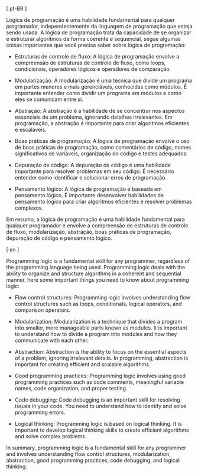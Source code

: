[ pt-BR ]

Lógica de programação é uma habilidade fundamental para qualquer programador, independentemente da linguagem de programação que esteja sendo usada. A lógica de programação trata da capacidade de se organizar e estruturar algoritmos de forma coerente e sequencial, segue algumas coisas importantes que você precisa saber sobre lógica de programação:

* Estruturas de controle de fluxo: A lógica de programação envolve a compreensão de estruturas de controle de fluxo, como loops, condicionais, operadores lógicos e operadores de comparação.

* Modularização: A modularização é uma técnica que divide um programa em partes menores e mais gerenciáveis, conhecidas como módulos. É importante entender como dividir um programa em módulos e como eles se comunicam entre si.

* Abstração: A abstração é a habilidade de se concentrar nos aspectos essenciais de um problema, ignorando detalhes irrelevantes. Em programação, a abstração é importante para criar algoritmos eficientes e escaláveis.

* Boas práticas de programação: A lógica de programação envolve o uso de boas práticas de programação, como comentários de código, nomes significativos de variáveis, organização do código e testes adequados.

* Depuração de código: A depuração de código é uma habilidade importante para resolver problemas em seu código. É necessário entender como identificar e solucionar erros de programação.

* Pensamento lógico: A lógica de programação é baseada em pensamento lógico. É importante desenvolver habilidades de pensamento lógico para criar algoritmos eficientes e resolver problemas complexos.

Em resumo, a lógica de programação é uma habilidade fundamental para qualquer programador e envolve a compreensão de estruturas de controle de fluxo, modularização, abstração, boas práticas de programação, depuração de código e pensamento lógico.


[ en ]

Programming logic is a fundamental skill for any programmer, regardless of the programming language being used. Programming logic deals with the ability to organize and structure algorithms in a coherent and sequential manner, here some important things you need to know about programming logic:

* Flow control structures: Programming logic involves understanding flow control structures such as loops, conditionals, logical operators, and comparison operators.

* Modularization: Modularization is a technique that divides a program into smaller, more manageable parts known as modules. It is important to understand how to divide a program into modules and how they communicate with each other.

* Abstraction: Abstraction is the ability to focus on the essential aspects of a problem, ignoring irrelevant details. In programming, abstraction is important for creating efficient and scalable algorithms.

* Good programming practices: Programming logic involves using good programming practices such as code comments, meaningful variable names, code organization, and proper testing.

* Code debugging: Code debugging is an important skill for resolving issues in your code. You need to understand how to identify and solve programming errors.

* Logical thinking: Programming logic is based on logical thinking. It is important to develop logical thinking skills to create efficient algorithms and solve complex problems.

In summary, programming logic is a fundamental skill for any programmer and involves understanding flow control structures, modularization, abstraction, good programming practices, code debugging, and logical thinking.